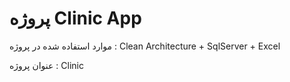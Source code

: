 <h1>پروژه Clinic App  </h1>
<p>موارد استفاده شده در پروژه : Clean Architecture + SqlServer + Excel </p>
<p>عنوان پروژه : Clinic </p>

